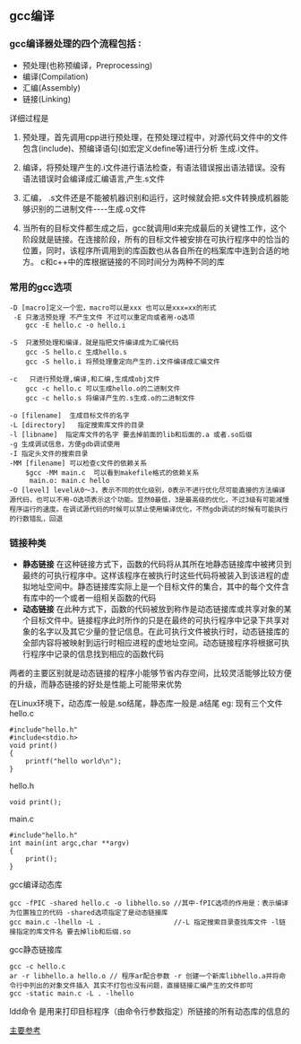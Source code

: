 ## gcc编译
### gcc编译器处理的四个流程包括 ∶

+ 预处理(也称预编译，Preprocessing)
+ 编译(Compilation)
+ 汇编(Assembly)
+ 链接(Linking)

详细过程是

1. 预处理，首先调用cpp进行预处理，在预处理过程中，对源代码文件中的文件包含(include)、预编译语句(如宏定义define等)进行分析 生成.i文件。

2. 编译，将预处理产生的.i文件进行语法检查，有语法错误报出语法错误。没有语法错误时会编译成汇编语言,产生.s文件
3. 汇编， .s文件还是不能被机器识别和运行，这时候就会把.s文件转换成机器能够识别的二进制文件----生成.o文件
4.  当所有的目标文件都生成之后，gcc就调用ld来完成最后的关键性工作，这个阶段就是链接。在连接阶段，所有的目标文件被安排在可执行程序中的恰当的位置，同时，该程序所调用到的库函数也从各自所在的档案库中连到合适的地方。
c和c++中的库根据链接的不同时间分为两种不同的库
### 常用的gcc选项
```
-D [macro]定义一个宏，macro可以是xxx 也可以是xxx=xx的形式
 -E 只激活预处理 不产生文件 不过可以重定向或者用-o选项
	gcc -E hello.c -o hello.i

-S  只激预处理和编译，就是指把文件编译成为汇编代码 
	gcc -S hello.c 生成hello.s
	gcc -S hello.i 将预处理重定向产生的.i文件编译成汇编文件 

-c   只进行预处理,编译,和汇编,生成成obj文件
	gcc -c hello.c 可以生成hello.o的二进制文件
	gcc -c hello.s 将编译产生的.s生成.o的二进制文件

-o [filename]  生成目标文件的名字
-L [directory]   指定搜索库文件的目录
-l [libname]  指定库文件的名字 要去掉前面的lib和后面的.a 或者.so后缀
-g 生成调试信息，方便gdb调试使用
-I 指定头文件的搜索目录
-MM [filename] 可以检查c文件的依赖关系
	$gcc -MM main.c  可以看到makefile格式的依赖关系
	 main.o: main.c hello
-O [level] level从0～3，表示不同的优化级别，0表示不进行优化尽可能直接的方法编译源代码，也可以不用-O选项表示这个功能。显然0最低，3是最高级的优化，不过3级有可能减慢程序运行的速度。在调试源代码的时候可以禁止使用编译优化，不然gdb调试的时候有可能执行的行数错乱，回退
```
### 链接种类

+ **静态链接** 在这种链接方式下，函数的代码将从其所在地静态链接库中被拷贝到最终的可执行程序中。这样该程序在被执行时这些代码将被装入到该进程的虚拟地址空间中。静态链接库实际上是一个目标文件的集合，其中的每个文件含有库中的一个或者一组相关函数的代码
+ **动态链接** 在此种方式下，函数的代码被放到称作是动态链接库或共享对象的某个目标文件中。链接程序此时所作的只是在最终的可执行程序中记录下共享对象的名字以及其它少量的登记信息。在此可执行文件被执行时，动态链接库的全部内容将被映射到运行时相应进程的虚地址空间。动态链接程序将根据可执行程序中记录的信息找到相应的函数代码

两者的主要区别就是动态链接的程序小能够节省内存空间，比较灵活能够比较方便的升级，而静态链接的好处是性能上可能带来优势

在Linux环境下，动态库一般是.so结尾，静态库一般是.a结尾
eg:
现有三个文件
hello.c

	#include"hello.h"
	#include<stdio.h>
	void print()
	{
		printf("hello world\n");
	}

hello.h

	void print();

main.c

	#include"hello.h"
	int main(int argc,char **argv)
	{
		print();
	}

gcc编译动态库

	gcc -fPIC -shared hello.c -o libhello.so //其中-fPIC选项的作用是：表示编译为位置独立的代码 -shared选项指定了是动态链接库
	gcc main.c -lhello -L .                  //-L 指定搜索目录查找库文件 -l链接指定的库文件名 要去掉lib和后缀.so

gcc静态链接库

	gcc -c hello.c
	ar -r libhello.a hello.o // 程序ar配合参数 -r 创建一个新库libhello.a并将命令行中列出的对象文件插入 其实不打包也没有问题，直接链接汇编产生的文件即可
	gcc -static main.c -L . -lhello


ldd命令 是用来打印目标程序（由命令行参数指定）所链接的所有动态库的信息的

[主要参考](http://www.2cto.com/kf/201610/559123.html) 

	
	